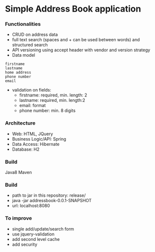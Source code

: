 # Simple Address Book application

### Functionalities
- CRUD on address data
- full text search (spaces and + can be used between words) and structured search
- API versioning using accept header with vendor and version strategy
- Data model
```
firstname
lastname
home address
phone number
email
```
- validation on fields:
   - firstname: required, min. length: 2
   - lastname: required, min. length:2
   - email: format
   - phone number: min. 8 digits
  
### Architecture
- Web: HTML, JQuery
- Business Logic/API: Spring
- Data  Access: Hibernate
- Database: H2

### Build 
Java8
Maven

### Build 
 - path to jar in this repository: release/
 - java -jar addressbook-0.0.1-SNAPSHOT
 - url: localhost:8080

### To improve 
- single add/update/search form
- use jquery-validation
- add second level cache
- add security
